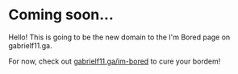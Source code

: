 # Coming soon...
Hello! This is going to be the new domain to the I'm Bored page on gabrielf11.ga.

For now, check out  [gabrielf11.ga/im-bored](https://gabrielf11.ga/im-bored) to cure your bordem!
